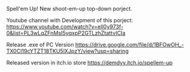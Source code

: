 Spell'em Up!
New shoot-em-up top-down porject.

Youtube channel with Development of this porject:
https://www.youtube.com/watch?v=eIl0y973f-0&list=PL3wLqZFnMsI5yqxpP2GTLzhZtattvICIa

Release .exe of PC Version
https://drive.google.com/file/d/1BFOwOH_-TX0Cl19cYTZT18TKU5lXJpzY/view?usp=sharing

Released version in itch.io store
https://demdyy.itch.io/spellem-up
